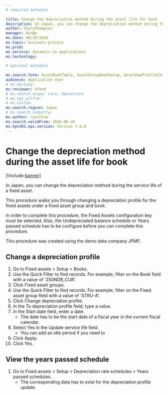 ```yaml
--- 
# required metadata 
 
title: Change the depreciation method during the asset life for book
description: In Japan, you can change the depreciation method during the service life of a fixed asset. 
author: ShylaThompson
manager: AnnBe 
ms.date: 08/29/2018
ms.topic: business-process 
ms.prod:  
ms.service: dynamics-ax-applications 
ms.technology:  
 
# optional metadata 
 
ms.search.form: AssetBookTable, AssetGroupBookSetup, AssetDepProfileChangeApply_JP,  AssetUndepreciatedBalancedSchedule_JP   
audience: Application User 
# ms.devlang:  
ms.reviewer: kfend
# ms.search.scope: Core, Operations 
# ms.tgt_pltfrm:  
# ms.custom:  
ms.search.region: Japan
# ms.search.industry: 
ms.author: roschlom
ms.search.validFrom: 2016-06-30 
ms.dyn365.ops.version: Version 7.0.0 
---
```

# Change the depreciation method during the asset life for book

[!include [banner](../../includes/banner.md)]

In Japan, you can change the depreciation method during the service life of a fixed asset.



This procedure walks you through changing a depreciation profile for the fixed assets under a fixed asset group and book.



In order to complete this procedure, the Fixed Assets configuration key must be selected. Also, the Undepreciated balance schedule or Years passed schedule has to be configure before you can complete this procedure.

This procedure was created using the demo data company JPMF.


## Change a depreciation profile
1. Go to Fixed assets > Setup > Books.
2. Use the Quick Filter to find records. For example, filter on the Book field with a value of '250NDB_CUR'.
3. Click Fixed asset groups.
4. Use the Quick Filter to find records. For example, filter on the Fixed asset group field with a value of 'STRU-A'.
5. Click Change depreciation profile.
6. In the To depreciation profile field, type a value.
7. In the Start date field, enter a date.
    * The date has to be the start date of a fiscal year in the current fiscal calendar.  
8. Select Yes in the Update service life field.
    * You can add an idle period if you need to  
9. Click Apply.
10. Click Yes.

## View the years passed schedule
1. Go to Fixed assets > Setup > Depreciation rate schedules > Years passed schedules.
    * The corresponding data has to exist for the depreciation profile update.  

